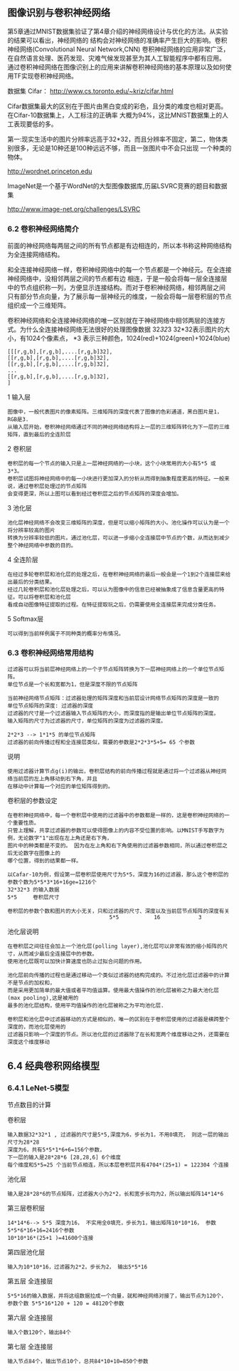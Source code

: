 ## 图像识别与卷积神经网络
第5章通过MNIST数据集验证了第4章介绍的神经网络设计与优化的方法。从实验的结果可以看出，神经网络的
结构会对神经网络的准确率产生巨大的影响。卷积神经网络(Convolutional Neural Network,CNN)
卷积神经网络的应用非常广泛，在自然语言处理、医药发现、灾难气候发现甚至为其人工智能程序中都有应用。
通过卷积神经网络在图像识别上的应用来讲解卷积神经网络的基本原理以及如何使用TF实现卷积神经网络。

数据集 Cifar： http://www.cs.toronto.edu/~kriz/cifar.html

Cifar数据集最大的区别在于图片由黑白变成的彩色，且分类的难度也相对更高。 在Cifar-10数据集上，人工标注的正确率
大概为94%，这比MNIST数据集上的人工表现要低的多。

第一:现实生活中的图片分辨率远高于32*32，而且分辨率不固定，第二，物体类别很多，无论是10种还是100种远远不够，而且一张图片中不会只出现
一个种类的物体。

http://wordnet.princeton.edu

ImageNet是一个基于WordNet的大型图像数据库,历届LSVRC竞赛的题目和数据集

http://www.image-net.org/challenges/LSVRC


### 6.2 卷积神经网络简介
前面的神经网络每两层之间的所有节点都是有边相连的，所以本书称这种网络结构为全连接网络结构。

和全连接神经网络一样，卷积神经网络中的每一个节点都是一个神经元。在全连接神经网络中，没相邻两层之间的节点都有边
相连，于是一般会将每一层全连接层中的节点组织称一列，方便显示连接结构。而对于卷积神经网络，相邻两层之间
只有部分节点向量，为了展示每一层神经元的维度，一般会将每一层卷积层的节点组织成一个三维矩阵。

卷积神经网络和全连接神经网络的唯一区别就在于神经网络中相邻两层的连接方式。为什么全连接神经网络无法很好的处理图像数据
32*32*3  32*32表示图片的大小，有1024个像素点， *3 表示三种颜色，1024(red)+1024(green)+1024(blue)

    [[[r,g,b],[r,g,b],....[r,g,b]32],
    [[r,g,b],[r,g,b],....[r,g,b]32],
    [[r,g,b],[r,g,b],....[r,g,b]32],
    ...
    [[r,g,b],[r,g,b],....[r,g,b]32],
    ]

1 输入层

    图像中，一般代表图片的像素矩阵。三维矩阵的深度代表了图像的色彩通道，黑白图片是1，RGB是3.
    从输入层开始，卷积神经网络通过不同的神经网络结构将上一层的三维矩阵转化为下一层的三维矩阵，直到最后的全连阶层
    
2 卷积层
    
    卷积层的每一个节点的输入只是上一层神经网络的一小块，这个小块常用的大小有5*5 或 3*3。
    卷积层试图将神经网络中的每一小块进行更加深入的分析从而得到抽象程度更高的特征。一般来说，通过卷积层处理过的节点矩阵
    会变得更深，所以上图可以看到经过卷积层之后的节点矩阵的深度会增加。
    
3 池化层

    池化层神经网络不会改变三维矩阵的深度，但是可以缩小矩阵的大小。池化操作可以认为是一个将分辨率较高的图片
    转换为分辨率较低的图片。通过池化层，可以进一步缩小全连接层中节点的个数，从而达到减少整个神经网络中参数的目的。
    
4 全连阶层

    在经过多轮卷积层和池化层的处理之后，在卷积神经网络的最后一般会是一个1到2个连接层来给出最后的分类结果。
    经过几轮卷积层和池化层处理之后，可以认为图像中的信息已经被抽象成了信息含量更高的特征。可以将卷积层和池化层
    看成自动图像特征提取的过程。在特征提取玩之后，仍需要使用全连接层来完成分类任务。
    
5 Softmax层
    
    可以得到当前样例属于不同种类的概率分布情况。
    
### 6.3 卷积神经网络常用结构

    过滤器可以将当前层神经网络上的一个子节点矩阵转换为下一层神经网络上的一个单位节点矩阵。
    单位节点是一个长和宽都为1，但是深度不限的节点矩阵
    
    当前神经网络节点矩阵：过滤器处理的矩阵深度和当前层设计网络节点矩阵的深度是一致的
    单位节点矩阵的深度: 过滤器的深度
    过滤器的尺寸是一个过滤器输入节点矩阵的大小，而深度指的是输出单位节点矩阵的深度。
    输入矩阵的尺寸为过滤器的尺寸，单位矩阵的深度为过滤器的深度。
    
    2*2*3 --> 1*1*5 的单位节点矩阵
    过滤器的前向传播过程和全连接层类似，需要的参数是2*2*3*5+5= 65 个参数
    
说明

    使用过滤器计算节点g(i)的输出，卷积层结构的前向传播过程就是通过将一个过滤器从神经网络当前层的左上角移动到右下角，并且
    在移动中计算每一个对应的单位矩阵得到的。
    
卷积层的参数设定

    在卷积神经网络中，每一个卷积层中使用的过滤器中的参数都是一样的，这是卷积神经网络的一个重要性质。
    只管上理解，共享过滤器的参数可以使得图像上的内容不受位置的影响。以MNIST手写数字为例，无论数字"1"出现在左上角还是右下角，
    图片中的种类都是不变的。 因为在左上角和右下角使用的过滤器参数相同，所以通过卷积层之后无论数字在图像上的
    哪个位置，得到的结果都一样。
    
    以Cafar-10为例，假设第一层卷积层使用尺寸为5*5，深度为16的过滤器，那么这个卷积层的参数个数为5*5*3*16+16ge=1216个
    32*32*3 的输入数据
    5*5     卷积层尺寸
    
    卷积层的参数个数和图片的大小无关，只和过滤器的尺寸、深度以及当前层节点矩阵的深度有关
                                    5*5           16            3

池化层说明
    
    在卷积层之间往往会加上一个池化层(polling layer),池化层可以非常有效的缩小矩阵的尺寸，从而减少最后全连接层中的参数。
    使用池化层既可以加快计算速度也防止过拟合问题的作用。
    
    池化层前向传播的过程也是通过移动一个类似过滤器的结构完成的。不过池化层过滤器中的计算不是节点的加权和，
    而是采用更加简单的最大值或者平均值运算。使用最大值操作的池化层被称之为最大池化层(max pooling),这是被用的
    最多的池化层结构，使用平均值操作的池化层被称之为平均池化层.
    
    卷积层和池化层中过滤器移动的方式是相似的，唯一的区别在于卷积层使用的过滤器是横跨整个深度的，而池化层使用的
    过滤器只影响一个深度的节点。所以池化层的过滤器除了在长和宽两个维度移动之外，还需要在深度这个维度移动
    
    
## 6.4 经典卷积网络模型
### 6.4.1 LeNet-5模型
节点数目的计算

卷积层

    输入数据32*32*1 , 过滤器的尺寸是5*5,深度为6，步长为1，不用0填充， 则这一层的输出尺寸为28*28
    深度为6，共有5*5*1*6+6=156个参数，
    下一层的输入是28*28*6 [28,28,6] 6个维度
    每个维度和5*5=25 个当前节点相连，所以本层卷积层共有4704*(25+1) = 122304 个连接
    

池化层

    输入是28*28*6的节点矩阵，过滤器大小为2*2，长和宽步长均为2，所以输出矩阵14*14*6
    
第三层卷积层

    14*14*6--> 5*5 深度为16， 不实用全0填充，步长为1，输出矩阵10*10*16， 参数5*5*6*16+16=2416个参数
    10*10*16*(25+1 )=41600个连接
    
第四层池化层

    输入为10*10*16，过滤器为2*2，步长为2， 输出5*5*16
    
第五层 全连接层

    5*5*16的输入数据，并将这组数据拉成一个向量，就和神经网络对接了，输出节点为120个，
    参数个数 5*5*16*120 + 120 = 48120个参数
    
第六层 全连接层

    输入个数120个，输出84个
    
第七层 全连接层

    输入节点84个，输出节点10个，总共84*10+10=850个参数
    
